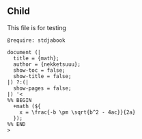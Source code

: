 ## Child

This file is for testing

```satysfi
@require: stdjabook

document (|
  title = {math};
  author = {nekketsuuu};
  show-toc = false;
  show-title = false;
|) ?:(|
  show-pages = false;
|) '<
%% BEGIN
  +math (${
    x = \frac{-b \pm \sqrt{b^2 - 4ac}}{2a}
  });
%% END
>
```
